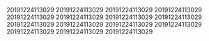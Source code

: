 20191224113029
20191224113029
20191224113029
20191224113029
20191224113029
20191224113029
20191224113029
20191224113029
20191224113029
20191224113029
20191224113029
20191224113029
20191224113029
20191224113029
20191224113029

